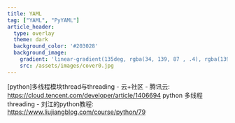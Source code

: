 ```yaml
---
title: YAML
tag: ["YAML", "PyYAML"]
article_header:
  type: overlay
  theme: dark
  background_color: '#203028'
  background_image:
    gradient: 'linear-gradient(135deg, rgba(34, 139, 87 , .4), rgba(139, 34, 139, .4))'
    src: /assets/images/cover0.jpg
---
```


[python]多线程模块thread与threading - 云+社区 - 腾讯云: https://cloud.tencent.com/developer/article/1406694
python 多线程threading - 刘江的python教程: https://www.liujiangblog.com/course/python/79


